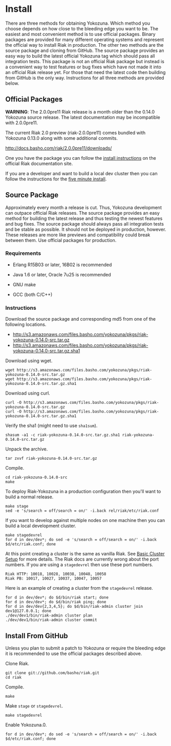 Install
=======

There are three methods for obtaining Yokozuna. Which
method you choose depends on how close to the bleeding edge you want to be.
The easiest and most convenient method is to use official packages. Binary
packages are provided for many different operating systems and
represent the official way to install Riak in production. The other
two methods are the source package and cloning from GitHub. The
source package provides an easy way to build the latest official
Yokozuna tag which should pass all integration tests. This package is
not an official Riak package but instead is a convenient way to test
features or bug fixes which have not made it into an official Riak
release yet. For those that need the latest code then building from
GitHub is the only way. Instructions for all three methods are
provided below.

Official Packages
----------

**WARNING**: The 2.0.0pre11 Riak release is a month older than the
  0.14.0 Yokozuna source release. The latest documentation may be
  incompatible with 2.0.0pre11.

The current Riak 2.0 preview (riak-2.0.0pre11) comes bundled with
Yokozuna 0.13.0 along with some additional commits.

http://docs.basho.com/riak/2.0.0pre11/downloads/

One you have the package you can follow the [install instructions][ii]
on the official Riak documentation site.

If you are a developer and want to build a local dev cluster then you
can follow the instructions for the [five minute install][fmi].

[ii]: http://docs.basho.com/riak/2.0.0pre11/ops/building/installing/
[fmi]: http://docs.basho.com/riak/2.0.0pre11/quickstart/

Source Package
--------------

Approximately every month a release is cut. Thus, Yokozuna development
can outpace official Riak releases. The source package provides an
easy method for building the latest release and thus testing the
newest features and bug fixes. The source package should always pass
all integration tests and be stable as possible. It should not be
deployed in production, however. These releases are more like previews
and compatibility could break between them. Use official packages for
production.

### Requirements ###

* Erlang R15B03 or later, 16B02 is recommended

* Java 1.6 or later, Oracle 7u25 is recommended

* GNU make

* GCC (both C/C++)

### Instructions ###

Download the source package and corresponding md5 from one of the
following locations.

* http://s3.amazonaws.com/files.basho.com/yokozuna/pkgs/riak-yokozuna-0.14.0-src.tar.gz
* http://s3.amazonaws.com/files.basho.com/yokozuna/pkgs/riak-yokozuna-0.14.0-src.tar.gz.sha1

Download using wget.

    wget http://s3.amazonaws.com/files.basho.com/yokozuna/pkgs/riak-yokozuna-0.14.0-src.tar.gz
    wget http://s3.amazonaws.com/files.basho.com/yokozuna/pkgs/riak-yokozuna-0.14.0-src.tar.gz.sha1

Download using curl.

    curl -O http://s3.amazonaws.com/files.basho.com/yokozuna/pkgs/riak-yokozuna-0.14.0-src.tar.gz
    curl -O http://s3.amazonaws.com/files.basho.com/yokozuna/pkgs/riak-yokozuna-0.14.0-src.tar.gz.sha1

Verify the sha1 (might need to use `sha1sum`).

    shasum -a1 -c riak-yokozuna-0.14.0-src.tar.gz.sha1 riak-yokozuna-0.14.0-src.tar.gz

Unpack the archive.

    tar zxvf riak-yokozuna-0.14.0-src.tar.gz

Compile.

	cd riak-yokozuna-0.14.0-src
	make

To deploy Riak-Yokozuna in a production configuration then you'll want
to build a normal release.

	make stage
	sed -e 's/search = off/search = on/' -i.back rel/riak/etc/riak.conf

If you want to develop against multiple nodes on one machine then you
can build a local development cluster.

	make stagedevrel
    for d in dev/dev*; do sed -e 's/search = off/search = on/' -i.back $d/etc/riak.conf; done

At this point creating a cluster is the same as vanilla Riak.  See
[Basic Cluster Setup][bcs] for more details.  The Riak docs are
currently wrong about the port numbers.  If you are using a
`stagedevrel` then use these port numbers.

    Riak HTTP: 10018, 10028, 10038, 10048, 10058
	Riak PB: 10017, 10027, 10037, 10047, 10057

Here is an example of creating a cluster from the `stagedevrel`
release.

    for d in dev/dev*; do $d/bin/riak start; done
	for d in dev/dev*; do $d/bin/riak ping; done
    for d in dev/dev{2,3,4,5}; do $d/bin/riak-admin cluster join dev1@127.0.0.1; done
	./dev/dev1/bin/riak-admin cluster plan
	./dev/dev1/bin/riak-admin cluster commit


[bcs]: http://docs.basho.com/riak/latest/cookbooks/Basic-Cluster-Setup/

Install From GitHub
-----------------

Unless you plan to submit a patch to Yokozuna or require the bleeding
edge it is recommended to use the official packages described above.

Clone Riak.

    git clone git://github.com/basho/riak.git
    cd riak

Compile.

	make

Make `stage` or `stagedevrel`.

	make stagedevrel

Enable Yokozuna.0.

	for d in dev/dev*; do sed -e 's/search = off/search = on/' -i.back $d/etc/riak.conf; done
